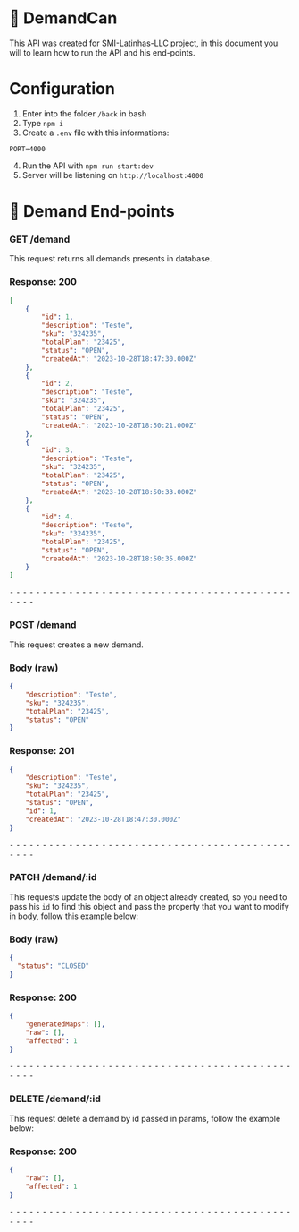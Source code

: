 # 🥫 DemandCan

This API was created for SMI-Latinhas-LLC project, in this document you will to learn how to run the API and his end-points.

# Configuration

1. Enter into the folder `/back` in bash
2. Type `npm i`
3. Create a `.env` file with this informations:
```env
PORT=4000
```
4. Run the API with `npm run start:dev`
5. Server will be listening on `http://localhost:4000`

# 📁 Demand End-points
### GET /demand
This request returns all demands presents in database.

### Response: 200
```json
[
    {
        "id": 1,
        "description": "Teste",
        "sku": "324235",
        "totalPlan": "23425",
        "status": "OPEN",
        "createdAt": "2023-10-28T18:47:30.000Z"
    },
    {
        "id": 2,
        "description": "Teste",
        "sku": "324235",
        "totalPlan": "23425",
        "status": "OPEN",
        "createdAt": "2023-10-28T18:50:21.000Z"
    },
    {
        "id": 3,
        "description": "Teste",
        "sku": "324235",
        "totalPlan": "23425",
        "status": "OPEN",
        "createdAt": "2023-10-28T18:50:33.000Z"
    },
    {
        "id": 4,
        "description": "Teste",
        "sku": "324235",
        "totalPlan": "23425",
        "status": "OPEN",
        "createdAt": "2023-10-28T18:50:35.000Z"
    }
]
```


⁃ ⁃ ⁃ ⁃ ⁃ ⁃ ⁃ ⁃ ⁃ ⁃ ⁃ ⁃ ⁃ ⁃ ⁃ ⁃ ⁃ ⁃ ⁃ ⁃ ⁃ ⁃ ⁃ ⁃ ⁃ ⁃ ⁃ ⁃ ⁃ ⁃ ⁃ ⁃ ⁃ ⁃ ⁃ ⁃ ⁃ ⁃ ⁃ ⁃ ⁃ ⁃ ⁃ ⁃ ⁃ ⁃ ⁃
### POST /demand
This request creates a new demand.

### Body (**raw**)
```json
{
    "description": "Teste",
    "sku": "324235",
    "totalPlan": "23425",
    "status": "OPEN"
}
```

### Response: 201
```json
{
    "description": "Teste",
    "sku": "324235",
    "totalPlan": "23425",
    "status": "OPEN",
    "id": 1,
    "createdAt": "2023-10-28T18:47:30.000Z"
}
```


⁃ ⁃ ⁃ ⁃ ⁃ ⁃ ⁃ ⁃ ⁃ ⁃ ⁃ ⁃ ⁃ ⁃ ⁃ ⁃ ⁃ ⁃ ⁃ ⁃ ⁃ ⁃ ⁃ ⁃ ⁃ ⁃ ⁃ ⁃ ⁃ ⁃ ⁃ ⁃ ⁃ ⁃ ⁃ ⁃ ⁃ ⁃ ⁃ ⁃ ⁃ ⁃ ⁃ ⁃ ⁃ ⁃ ⁃
### PATCH /demand/:id
This requests update the body of an object already created, so you need to pass his `id` to find this object and pass the property that you want to modify in body, follow this example below:

### Body (**raw**)

```json
{
  "status": "CLOSED"
}
```

### Response: 200
```json
{
    "generatedMaps": [],
    "raw": [],
    "affected": 1
}
```


⁃ ⁃ ⁃ ⁃ ⁃ ⁃ ⁃ ⁃ ⁃ ⁃ ⁃ ⁃ ⁃ ⁃ ⁃ ⁃ ⁃ ⁃ ⁃ ⁃ ⁃ ⁃ ⁃ ⁃ ⁃ ⁃ ⁃ ⁃ ⁃ ⁃ ⁃ ⁃ ⁃ ⁃ ⁃ ⁃ ⁃ ⁃ ⁃ ⁃ ⁃ ⁃ ⁃ ⁃ ⁃ ⁃ ⁃
### DELETE /demand/:id
This request delete a demand by id passed in params, follow the example below:

### Response: 200
```json
{
    "raw": [],
    "affected": 1
}
```


⁃ ⁃ ⁃ ⁃ ⁃ ⁃ ⁃ ⁃ ⁃ ⁃ ⁃ ⁃ ⁃ ⁃ ⁃ ⁃ ⁃ ⁃ ⁃ ⁃ ⁃ ⁃ ⁃ ⁃ ⁃ ⁃ ⁃ ⁃ ⁃ ⁃ ⁃ ⁃ ⁃ ⁃ ⁃ ⁃ ⁃ ⁃ ⁃ ⁃ ⁃ ⁃ ⁃ ⁃ ⁃ ⁃ ⁃
